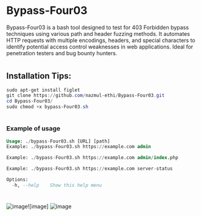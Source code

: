 # Bypass-Four03
Bypass-Four03 is a bash tool designed to test for 403 Forbidden bypass techniques using various path and header fuzzing methods. It automates HTTP requests with multiple encodings, headers, and special characters to identify potential access control weaknesses in web applications. Ideal for penetration testers and bug bounty hunters.


#
## Installation Tips:
```powershell
sudo apt-get install figlet
git clone https://github.com/nazmul-ethi/Bypass-Four03.git
cd Bypass-Four03/
sudo chmod +x bypass-Four03.sh
```
#
### Example of usage
```sql
Usage: ./bypass-Four03.sh [URL] [path]
Example: ./bypass-Four03.sh https://example.com admin

Example: ./bypass-Four03.sh https://example.com admin/index.php

Example: ./bypass-Four03.sh https://example.com server-status

Options:
  -h, --help    Show this help menu
```
#
#
#

![image](https://github.com/user-attachments/assets/7eb71076-bc34-47df-82ff-78f0d18100f3)![image]
![image](https://github.com/user-attachments/assets/1d49a99d-300d-48c5-ab60-ef5edd946011)

